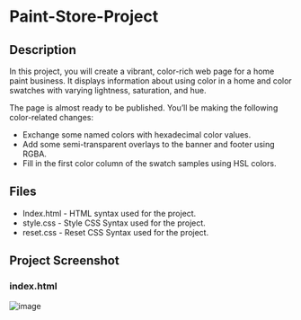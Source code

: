 ﻿# Paint-Store-Project
 
## Description
In this project, you will create a vibrant, color-rich web page for a home paint business. It displays information about using color in a home and color swatches with varying lightness, saturation, and hue.

The page is almost ready to be published. You’ll be making the following color-related changes:

- Exchange some named colors with hexadecimal color values.
- Add some semi-transparent overlays to the banner and footer using RGBA.
- Fill in the first color column of the swatch samples using HSL colors.

## Files
- Index.html - HTML syntax used for the project.
- style.css - Style CSS Syntax used for the project.
- reset.css - Reset CSS Syntax used for the project.

## Project Screenshot
### index.html
![image](https://user-images.githubusercontent.com/24352433/141676408-8b3f827e-5105-43ec-870a-8cb691cb8f0a.png)


